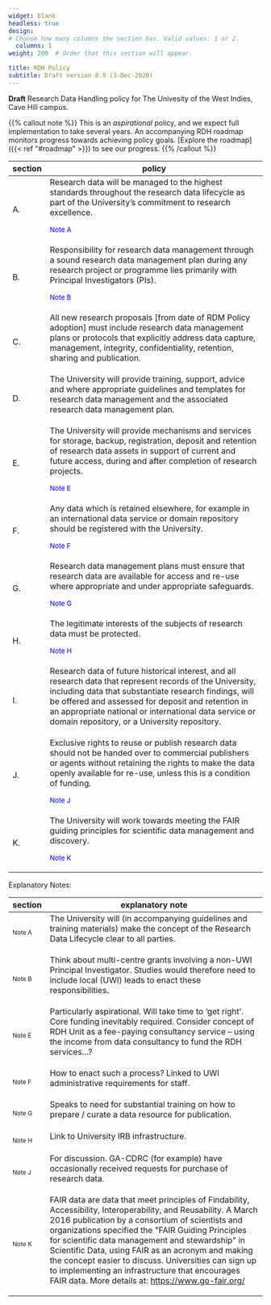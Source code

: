 ```yaml
---
widget: blank
headless: true
design:
# Choose how many columns the section has. Valid values: 1 or 2.
  columns: 1
weight: 200  # Order that this section will appear.

title: RDH Policy
subtitle: Draft version 0.9 (3-Dec-2020)
---
```


**Draft** Research Data Handling policy for The Univesity of the West Indies, Cave Hill campus.

{{% callout note %}}
This is an _aspirational_ policy, and we expect full implementation to take several years. An accompanying RDH roadmap monitors progress towards achieving policy goals. [Explore the roadmap]({{< ref "#roadmap" >}}) to see our progress.
{{% /callout %}}


|section|policy|
|---|---|
|A.|Research data will be managed to the highest standards throughout the research data lifecycle as part of the University’s commitment to research excellence. <p style="color:blue"><sup>Note A</sup></p>|
|B.	|Responsibility for research data management through a sound research data management plan during any research project or programme lies primarily with Principal Investigators (PIs).<p style="color:blue"><sup>Note B</sup></p>|
|C.	|All new research proposals [from date of RDM Policy adoption] must include research data management plans or protocols that explicitly address data capture, management, integrity, confidentiality, retention, sharing and publication.<p style="color:blue"><sup></sup></p>|
|D.	|The University will provide training, support, advice and where appropriate guidelines and templates for research data management and the associated research data management plan.<p style="color:blue"><sup></sup></p>|
|E.	|The University will provide mechanisms and services for storage, backup, registration, deposit and retention of research data assets in support of current and future access, during and after completion of research projects.<p style="color:blue"><sup>Note E</sup></p>|
|F.	|Any data which is retained elsewhere, for example in an international data service or domain repository should be registered with the University.<p style="color:blue"><sup>Note F</sup></p>|
|G.	|Research data management plans must ensure that research data are available for access and re-use where appropriate and under appropriate safeguards.<p style="color:blue"><sup>Note G</sup></p>|
|H.	|The legitimate interests of the subjects of research data must be protected.<p style="color:blue"><sup>Note H</sup></p>|
|I.	|Research data of future historical interest, and all research data that represent records of the University, including data that substantiate research findings, will be offered and assessed for deposit and retention in an appropriate national or international data service or domain repository, or a University repository.<p style="color:blue"><sup></sup></p>|
|J.	|Exclusive rights to reuse or publish research data should not be handed over to commercial publishers or agents without retaining the rights to make the data openly available for re-use, unless this is a condition of funding.<p style="color:blue"><sup>Note J</sup></p>|
|K.	|The University will work towards meeting the FAIR guiding principles for scientific data management and discovery.<p style="color:blue"><sup>Note K</sup></p>|

Explanatory Notes:

|section|explanatory note|
|---|---|
|<p style="font-size:12px">Note A| The University will (in accompanying guidelines and training materials) make the concept of the Research Data Lifecycle clear to all parties.</p>|
|<p style="font-size:12px">Note B| Think about multi-centre grants involving a non-UWI Principal Investigator. Studies would therefore need to include local (UWI) leads to enact these responsibilities.</p>|
|<p style="font-size:12px">Note E| Particularly aspirational. Will take time to ‘get right’. Core funding inevitably required. Consider concept of RDH Unit as a fee-paying consultancy service – using the income from data consultancy to fund the RDH services…?</p>|
|<p style="font-size:12px">Note F| How to enact such a process? Linked to UWI administrative requirements for staff.</p>|
|<p style="font-size:12px">Note G| Speaks to need for substantial training on how to prepare / curate a data resource for publication.</p>|
|<p style="font-size:12px">Note H| Link to University IRB infrastructure.</p>|
|<p style="font-size:12px">Note J| For discussion. GA-CDRC (for example) have occasionally received requests for purchase of research data.</p>|
|<p style="font-size:12px">Note K| FAIR data are data that meet principles of Findability, Accessibility, Interoperability, and Reusability. A March 2016 publication by a consortium of scientists and organizations specified the "FAIR Guiding Principles for scientific data management and stewardship" in Scientific Data, using FAIR as an acronym and making the concept easier to discuss. Universities can sign up to implementing an infrastructure that encourages FAIR data. More details at: https://www.go-fair.org/</p>| 

